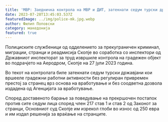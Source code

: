 ```yaml
---
title: 'МВР: Заедничка контрола на МВР и ДИТ, затекнати седум турски државјани како извршуваат градежни работни без потребните документи - 28 ЈУЛИ 2023'
date: 2023-07-28T13:45:03.537Z
featuredImage: ../img/police-mk.jpg.webp
author: Филип Поповски
category: македонија
featured: true
---
```

Полициските службеници од одделението за прекуграничен криминал, миграции, странци и реадмисија Скопје во соработка со инспектори од Државниот инспекторат за труд извршиле контрола на градежен објект во подрачјето на Аеродром, Скопје на 27 јули 2023 година.

Во текот на контролата биле затекнати седум турски државјани кои вршееле градежни работни активности без регулиран привремен престој за странец врз основа на вработување и без соодветна дозвола издадена од Агенцијата за вработување.

Според доставеното барање за поведување на прекршочен постапок против сите седум лица според член 217 став 1 и став 2 од Законот за странци, Основниот суд Скопје им изрекол глоби во износ од 250 евра и им издал решенија за враќање на странците.
